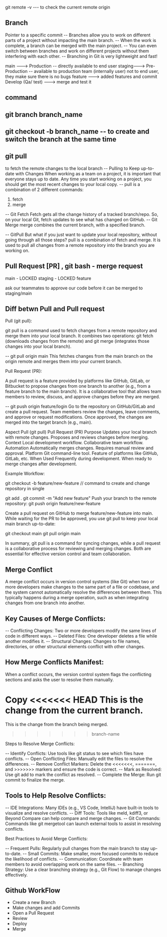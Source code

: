  git remote -v --- to check the current remote origin
 
## Branch

Pointer to a specific commit
-- Branches allow you to work on different parts of a project without impacting the main branch.
-- When the work is complete, a branch can be merged with the main project.
-- You can even switch between branches and work on different projects without them interfering with each other.
-- Branching in Git is very lightweight and fast!

main ---> Production -- directly available to end user
staging---> Pre-Production -- available to production team (internally user) not to end user, they make sure there is 
no bugs
feature ---> added features and commit
Develop (Qa/ test) ---> merge and test it


## command
## git branch branch_name

## git checkout -b branch_name -- to create and switch the branch at the same time 

## git pull

to fetch the remote changes to the local branch
-- Pulling to Keep up-to-date with Changes
   When working as a team on a project, it is important that everyone stays up to date.
   Any time you start working on a project, you should get the most recent changes to your local copy.
-- pull is a combination of 2 different commands:

1. fetch
2. merge

-- Git Fetch
   Fetch gets all the change history of a tracked branch/repo.
   So, on your local Git, fetch updates to see what has changed on GitHub.
-- Git Merge
   merge combines the current branch, with a specified branch.

-- GitPull
   But what if you just want to update your local repository, without going through all those steps?
   pull is a combination of fetch and merge. It is used to pull all changes from a remote repository into the branch you 
   are working on.

## Pull Request [PR] , git bash - merge request

main - LOCKED staging - LOCKED feature

ask our teammates to approve our code before it can be merged to staging/main

## Diff betwn Pull and Pull request

Pull (git pull):

git pull is a command used to fetch changes from a remote repository and merge them into your local branch.
It combines two operations: git fetch (downloads changes from the remote) and git merge (integrates those changes into 
your local branch).

-- git pull origin main
This fetches changes from the main branch on the origin remote and merges them into your current branch.

Pull Request (PR):

A pull request is a feature provided by platforms like GitHub, GitLab, or Bitbucket to propose changes from one branch 
to another (e.g., from a feature branch to the main branch).
It is a collaborative tool that allows team members to review, discuss, and approve changes before they are merged.

-- git push origin feature/login
Go to the repository on GitHub/GitLab and create a pull request.
Team members review the changes, leave comments, and approve or request modifications.
Once approved, the changes are merged into the target branch (e.g., main).

Aspect	                        Pull (git pull)	                             Pull Request (PR)
Purpose	        Updates your local branch with remote changes.	     Proposes and reviews changes before merging.
Context	                Local development workflow.	                        Collaborative team workflow.
Automation	            Automatically merges changes.	                Requires manual review and approval.
Platform	                Git command-line tool.	                Feature of platforms like GitHub, GitLab, etc.
When Used	               Frequently during development.	        When ready to merge changes after development.

Example Workflow:

git checkout -b feature/new-feature // command to create and change repository in single

git add .
git commit -m "Add new feature"
Push your branch to the remote repository:
git push origin feature/new-feature

Create a pull request on GitHub to merge feature/new-feature into main.
While waiting for the PR to be approved, you use git pull to keep your local main branch up-to-date:

git checkout main
git pull origin main

In summary, git pull is a command for syncing changes, while a pull request is a collaborative process for reviewing and
merging changes. Both are essential for effective version control and team collaboration.


## Merge Conflict

A merge conflict occurs in version control systems (like Git) when two or more developers make changes to the same part 
of a file or codebase, and the system cannot automatically resolve the differences between them. 
This typically happens during a merge operation, such as when integrating changes from one branch into another.

## Key Causes of Merge Conflicts:

-- Conflicting Changes: Two or more developers modify the same lines of code in different ways.
-- Deleted Files: One developer deletes a file while another modifies it.
-- Structural Changes: Changes to file names, directories, or other structural elements conflict with other changes.

## How Merge Conflicts Manifest:
When a conflict occurs, the version control system flags the conflicting sections and asks the user to resolve them manually.

Copy
<<<<<<< HEAD
This is the change from the current branch.
=======
This is the change from the branch being merged.
>>>>>>> branch-name

Steps to Resolve Merge Conflicts:

-- Identify Conflicts: Use tools like git status to see which files have conflicts.
-- Open Conflicting Files: Manually edit the files to resolve the differences.
-- Remove Conflict Markers: Delete the <<<<<<<, =======, and >>>>>>> markers and ensure the code is correct.
-- Mark as Resolved: Use git add <file> to mark the conflict as resolved.
-- Complete the Merge: Run git commit to finalize the merge.

## Tools to Help Resolve Conflicts:

-- IDE Integrations: Many IDEs (e.g., VS Code, IntelliJ) have built-in tools to visualize and resolve conflicts.
-- Diff Tools: Tools like meld, kdiff3, or Beyond Compare can help compare and merge changes.
-- Git Commands: Commands like git mergetool can launch external tools to assist in resolving conflicts.

Best Practices to Avoid Merge Conflicts:

-- Frequent Pulls: Regularly pull changes from the main branch to stay up-to-date.
-- Small Commits: Make smaller, more focused commits to reduce the likelihood of conflicts.
-- Communication: Coordinate with team members to avoid overlapping work on the same files.
-- Branching Strategy: Use a clear branching strategy (e.g., Git Flow) to manage changes effectively.

## Github WorkFlow

- Create a new Branch
- Make changes and add Commits
- Open a Pull Request
- Review
- Deploy
- Merge
